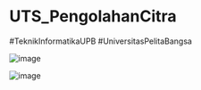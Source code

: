 # UTS_PengolahanCitra
#TeknikInformatikaUPB
#UniversitasPelitaBangsa

![image](https://user-images.githubusercontent.com/77254428/117502674-09e16680-afaa-11eb-9527-845ad5d3743c.png)


![image](https://user-images.githubusercontent.com/77254428/117502524-d43c7d80-afa9-11eb-81bd-d287e21a20d4.png)
